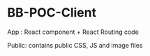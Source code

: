 # BB-POC-Client 

App : React component + React Routing code 

Public: contains public CSS, JS and image files
